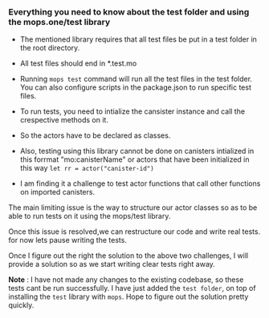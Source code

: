 ### Everything you need to know about the test folder and using the mops.one/test library

- The mentioned library requires that all test files be put in a test folder in the root directory.
- All test files should end in \*.test.mo

- Running `mops test` command will run all the test files in the test folder. You can also configure scripts in the package.json to run specific test files.

- To run tests, you need to intialize the cansister instance and call the crespective methods on it.
- So the actors have to be declared as classes.

- Also, testing using this library cannot be done on canisters intialized in this forrmat "mo:canisterName" or actors that have been initialized in this way
  `let rr = actor("canister-id")`

- I am finding it a challenge to test actor functions that call other functions on imported canisters.

The main limiting issue is the way to structure our actor classes so as to be able to run tests on it using the mops/test library.

Once this issue is resolved,we can restructure our code and write real tests. for now lets pause writing the tests.

Once I figure out the right the solution to the above two challenges, I will provide a solution so as we start writing clear tests right away.

**Note** : I have not made any changes to the existing codebase, so these tests cant be run successfully. I have just added the `test folder`, on top of installing the `test` library with `mops`. Hope to figure out the solution pretty quickly.
